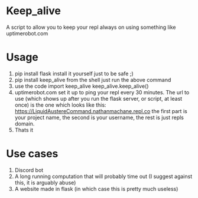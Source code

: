 # Keep_alive
A script to allow you to keep your repl always on using something like uptimerobot.com

# Usage
1) pip install flask
install it yourself just to be safe ;)
2) pip install keep_alive
from the shell just run the above command
3) use the code
import keep_alive
keep_alive.keep_alive()
4) uptimerobot.com
set it up to ping your repl every 30 minutes.
The url to use (which shows up after you run the flask server, or script, at least once) is the one which looks like this: 
https://LiquidAustereCommand.nathanmachane.repl.co
the first part is your project name, the second is your username, the rest is just repls domain.
5) Thats it

# Use cases
1) Discord bot
2) A long running computation that will probably time out (I suggest against this, it is arguably abuse)
3) A website made in flask (in which case this is pretty much useless)
